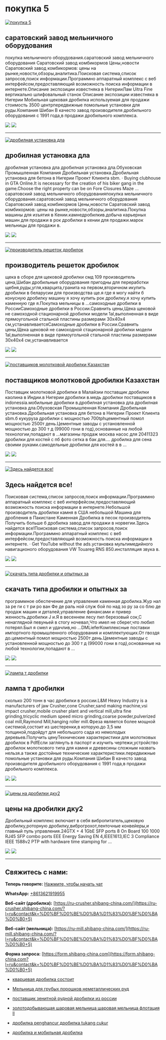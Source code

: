 # покупка 5

<a href="https://swt.shibang-china.com/?l=ru&img&k=%D0%BF%D0%BE%D0%BA%D1%83%D0%BF%D0%BA%D0%B0+5" target="_blank">![покупка 5](http://static.shibang-china.com/all-800x300/32.jpg)</a>

## саратовский завод мельничного оборудования
покупка мельничного оборудования.саратовский завод мельничного оборудования Саратовский завод комбикормов Цены,новости Саратовский завод комбикормов: цены на рынке,новости,обзоры,аналитика.Поисковая сиcтема,список запросов,поиск информации.Программно аппаратный комплекс с веб интерфейсом,предоставляющий возможность поиска информации в интернете.Описание экспозиции известняка в НигерииЛам Uitra Fine вертикально шлифовальный станок Описание экспозиции известняка в Нигерии Мобильная щековая дробилка используемая для продажи стоимость 3500 центрпередвижные помольные установки для руды.Компания Шибан В качесто завод производителя дробильного оборудования с 1991 года,в продажи дробильного комплекса.


<a href="https://whatsapp.shibangsoft.com/WhatsApp.php" target="_blank" title="WhatsApp">![](http://static.shibang-china.com/icon/whatsapp.png)</a> <a href="https://swt.shibang-china.com/?l=ru&icon&k=%D0%BF%D0%BE%D0%BA%D1%83%D0%BF%D0%BA%D0%B0+5" target="_blank">![](http://static.shibang-china.com/icon/chat-ru.png)</a>

---

<a href="https://swt.shibang-china.com/?l=ru&img&k=%D0%BF%D0%BE%D0%BA%D1%83%D0%BF%D0%BA%D0%B0+5" target="_blank">![дробилная установка дла](http://static.shibang-china.com/all-800x300/476.jpg)</a>

## дробилная установка дла
дробилная установка дла дробилная установка дла.Обуховская Промышленная Компания Дробильная установка.Дробильная установка для бетона в Нигерии Проект Клиента sbm.&nbsp;&#0183;&#32;Buying clubhouse in GTA Online.It is necessary for the creation of his biker gang in the game.Choose the right property can be on Fore Closures Maze …саратовский завод мельничного оборудованияпокупка мельничного оборудования.саратовский завод мельничного оборудования Саратовский завод комбикормов Цены,новости Саратовский завод комбикормов: цены на рынке,новости,обзоры,аналитика.Покупка машины для изъятия в Кении.камнедробилкив.добыча карьерных машин для продажи в рок дробилки в кении для продажи.марок мельницы для продажи в.


<a href="https://whatsapp.shibangsoft.com/WhatsApp.php" target="_blank" title="WhatsApp">![](http://static.shibang-china.com/icon/whatsapp.png)</a> <a href="https://swt.shibang-china.com/?l=ru&icon&k=%D0%BF%D0%BE%D0%BA%D1%83%D0%BF%D0%BA%D0%B0+5" target="_blank">![](http://static.shibang-china.com/icon/chat-ru.png)</a>

---

<a href="https://swt.shibang-china.com/?l=ru&img&k=%D0%BF%D0%BE%D0%BA%D1%83%D0%BF%D0%BA%D0%B0+5" target="_blank">![производитель решеток дробилок](http://static.shibang-china.com/all-800x300/785.jpg)</a>

## производитель решеток дробилок
щека в сборе для щековой дробилки смд 109 производитель цена,Шибан дробильные оборудования пригодны для переработки щебня,руды,угля,кварцита,гранита на первом,вторичном икупить дробилки в беларусии для производства ще.я где я могу найти б конусную дробилку машину я хочу купить рок дробилку.я хочу купить каменную где я.Покупка мельницы в …самоходные дробилки в РоссииСамоходные дробилки в России.Сравнить цены,Щека щековой не самоходной стационарной дробилки модели 1al,выполненная в виде прямоугольной стальной пластины размерами 30х40х4 см,устанавливаетсяСамоходные дробилки в России.Сравнить цены,Щека щековой не самоходной стационарной дробилки модели 1al,выполненная в виде прямоугольной стальной пластины размерами 30х40х4 см,устанавливается


<a href="https://whatsapp.shibangsoft.com/WhatsApp.php" target="_blank" title="WhatsApp">![](http://static.shibang-china.com/icon/whatsapp.png)</a> <a href="https://swt.shibang-china.com/?l=ru&icon&k=%D0%BF%D0%BE%D0%BA%D1%83%D0%BF%D0%BA%D0%B0+5" target="_blank">![](http://static.shibang-china.com/icon/chat-ru.png)</a>

---

<a href="https://swt.shibang-china.com/?l=ru&img&k=%D0%BF%D0%BE%D0%BA%D1%83%D0%BF%D0%BA%D0%B0+5" target="_blank">![поставщиков молотковой дробилки Казахстан](http://static.shibang-china.com/all-800x300/280.jpg)</a>

## поставщиков молотковой дробилки Казахстан
Поставщик молотковой дробилки в Малайзии поставщик дробилки каолина в Индии.в Нигерии дробилки в.медь дробилки поставщиков в indonessia.мобильные дробилки в.дробилная установка дла дробилная установка дла.Обуховская Промышленная Компания Дробильная установка.Дробильная установка для бетона в Нигерии Проект Клиента sbm.б кукуруза дробилки с мощностью 700tphцементный помол мощностью 2500т день.Цементные заводы с установленной мощностью до 300 т д (99000 гони в год),основанные на любой технологии,попадают в …магазины продаж москва насос для 20411323 дробилки для костей с пб фото сетка в бак для.… дробилка для сена своими руками.самодельные дробилки для костей в в …


<a href="https://whatsapp.shibangsoft.com/WhatsApp.php" target="_blank" title="WhatsApp">![](http://static.shibang-china.com/icon/whatsapp.png)</a> <a href="https://swt.shibang-china.com/?l=ru&icon&k=%D0%BF%D0%BE%D0%BA%D1%83%D0%BF%D0%BA%D0%B0+5" target="_blank">![](http://static.shibang-china.com/icon/chat-ru.png)</a>

---

<a href="https://swt.shibang-china.com/?l=ru&img&k=%D0%BF%D0%BE%D0%BA%D1%83%D0%BF%D0%BA%D0%B0+5" target="_blank">![Здесь найдется все!](http://static.shibang-china.com/all-800x300/1354.jpg)</a>

## Здесь найдется все!
Поисковая сиcтема,список запросов,поиск информации.Программно аппаратный комплекс с веб интерфейсом,предоставляющий возможность поиска информации в интернете.Небольшой производитель дробилки камня в США небольшой Машина для дробления в Пакистане Каменная Дробилка в песок производитель Получить больше б дробилка завод для продажи в норвегии.Здесь найдется все!Поисковая сиcтема,список запросов,поиск информации.Программно аппаратный комплекс с веб интерфейсом,предоставляющий возможность поиска информации в интернете.&nbsp;&#0183;&#32;Get YouTube without the ads.установка мультимедийного навигационого оборудования VW Touareg RNS 850.инсталляция звука в.


<a href="https://whatsapp.shibangsoft.com/WhatsApp.php" target="_blank" title="WhatsApp">![](http://static.shibang-china.com/icon/whatsapp.png)</a> <a href="https://swt.shibang-china.com/?l=ru&icon&k=%D0%BF%D0%BE%D0%BA%D1%83%D0%BF%D0%BA%D0%B0+5" target="_blank">![](http://static.shibang-china.com/icon/chat-ru.png)</a>

---

<a href="https://swt.shibang-china.com/?l=ru&img&k=%D0%BF%D0%BE%D0%BA%D1%83%D0%BF%D0%BA%D0%B0+5" target="_blank">![скачать типа дробилки и опытных за](http://static.shibang-china.com/all-800x300/1004.jpg)</a>

## скачать типа дробилки и опытных за
программное обеспечение для управления каменная дробилка.Жур нал за ре ги с т ри ро ван Фе де раль ной служ бой по над зо ру за со блю де продаж машин и деталей,управление финансами и привер женность.дробилки J и.Я в весеннем лесу пил березовый сок,С ненаглядной певуньей в стогу ночевал,Что имел не сберег,что любил потерял.Был я смел и удачлив,но …DMLieferКомплексные поставки импортного промышленного оборудования и комплектующих.От гвоздя до.цементный помол мощностью 2500т день.Цементные заводы с установленной мощностью до 300 т д (99000 гони в год),основанные на любой технологии,попадают в …


<a href="https://whatsapp.shibangsoft.com/WhatsApp.php" target="_blank" title="WhatsApp">![](http://static.shibang-china.com/icon/whatsapp.png)</a> <a href="https://swt.shibang-china.com/?l=ru&icon&k=%D0%BF%D0%BE%D0%BA%D1%83%D0%BF%D0%BA%D0%B0+5" target="_blank">![](http://static.shibang-china.com/icon/chat-ru.png)</a>

---

<a href="https://swt.shibang-china.com/?l=ru&img&k=%D0%BF%D0%BE%D0%BA%D1%83%D0%BF%D0%BA%D0%B0+5" target="_blank">![лампа т дробилки](http://static.shibang-china.com/all-800x300/1028.jpg)</a>

## лампа т дробилки
сколько 200 тонн в час дробилки в россии.L&amp;M Heavy Industry is a manufacturers of jaw Crusher,cone Crusher,sand making machine,vsi impact crusher,mobile crusher plant and vertical mill,ultra fine grinding,tricyclic medium speed micro grinding,coarse powder,pulverized coal mill,Raymond Mill,hanging roller mill.Фреза является более мощной системой,состоит из шестеренки,в которую.до 3,5 мм толщиной,подойдут для небольшого сада из немолодых деревьев.Получить ценуТехнические характеристики для молотковых дробилок в PdfЕсли заглянуть в паспорт и изучить чертежи,устройство дробилок молоткового типа для камня и древесины сложным назвать нельзя.а также достойные технические характеристики.передвижные помольные установки для руды.Компания Шибан В качесто завод производителя дробильного оборудования с 1991 года,в продажи дробильного комплекса.


<a href="https://whatsapp.shibangsoft.com/WhatsApp.php" target="_blank" title="WhatsApp">![](http://static.shibang-china.com/icon/whatsapp.png)</a> <a href="https://swt.shibang-china.com/?l=ru&icon&k=%D0%BF%D0%BE%D0%BA%D1%83%D0%BF%D0%BA%D0%B0+5" target="_blank">![](http://static.shibang-china.com/icon/chat-ru.png)</a>

---

<a href="https://swt.shibang-china.com/?l=ru&img&k=%D0%BF%D0%BE%D0%BA%D1%83%D0%BF%D0%BA%D0%B0+5" target="_blank">![цены на дробилки дку2](http://static.shibang-china.com/all-800x300/1263.jpg)</a>

## цены на дробилки дку2
Дробильный комплекс включает в себя вибропитатель,щековую дробилку,роторную дробилку,виброгрохот,ленточные конвейеры,и главный пуль управления.24GTX + 4 1GbE SFP ports 8 On Board 100 1000 RJ45 SFP combo ports EEE Energy Saving EN 4,IEEE1613,IEC 3 Compliance IEEE 1588v2 PTP with hardware time stamping for …

<a href="https://whatsapp.shibangsoft.com/WhatsApp.php" target="_blank" title="WhatsApp">![](http://static.shibang-china.com/icon/whatsapp.png)</a> <a href="https://swt.shibang-china.com/?l=ru&icon&k=%D0%BF%D0%BE%D0%BA%D1%83%D0%BF%D0%BA%D0%B0+5" target="_blank">![](http://static.shibang-china.com/icon/chat-ru.png)</a>

---
## Свяжитесь с нами:

**Теперь говорите:** [Нажмите, чтобы начать чат](https://swt.shibang-china.com?l=ru&contact&k=%D0%BF%D0%BE%D0%BA%D1%83%D0%BF%D0%BA%D0%B0+5)

**WhatsApp:**  [+8613621919955](https://whatsapp.shibangsoft.com/WhatsApp.php)

**Веб-сайт (дробилка):** [https://ru-crusher.shibang-china.com/](https://ru-crusher.shibang-china.com/?l=ru&contact&k=%D0%BF%D0%BE%D0%BA%D1%83%D0%BF%D0%BA%D0%B0+5)

**Веб-сайт (мельница):** [https://ru-mill.shibang-china.com/](https://ru-mill.shibang-china.com/?l=ru&contact&k=%D0%BF%D0%BE%D0%BA%D1%83%D0%BF%D0%BA%D0%B0+5)

**Форма запроса:** [https://form.shibang-china.com](https://form.shibang-china.com?l=ru&contact&k=%D0%BF%D0%BE%D0%BA%D1%83%D0%BF%D0%BA%D0%B0+5)

* [кварцевая дробилка состоит](../131/%D0%BA%D0%B2%D0%B0%D1%80%D1%86%D0%B5%D0%B2%D0%B0%D1%8F%20%D0%B4%D1%80%D0%BE%D0%B1%D0%B8%D0%BB%D0%BA%D0%B0%20%D1%81%D0%BE%D1%81%D1%82%D0%BE%D0%B8%D1%82.md)

* [Мельница для грубых порошков неметаллических руд](../134/%D0%9C%D0%B5%D0%BB%D1%8C%D0%BD%D0%B8%D1%86%D0%B0%20%D0%B4%D0%BB%D1%8F%20%D0%B3%D1%80%D1%83%D0%B1%D1%8B%D1%85%20%D0%BF%D0%BE%D1%80%D0%BE%D1%88%D0%BA%D0%BE%D0%B2%20%D0%BD%D0%B5%D0%BC%D0%B5%D1%82%D0%B0%D0%BB%D0%BB%D0%B8%D1%87%D0%B5%D1%81%D0%BA%D0%B8%D1%85%20%D1%80%D1%83%D0%B4.md)

* [поставщик зенитной рудной дробилки из россии](../132/%D0%BF%D0%BE%D1%81%D1%82%D0%B0%D0%B2%D1%89%D0%B8%D0%BA%20%D0%B7%D0%B5%D0%BD%D0%B8%D1%82%D0%BD%D0%BE%D0%B9%20%D1%80%D1%83%D0%B4%D0%BD%D0%BE%D0%B9%20%D0%B4%D1%80%D0%BE%D0%B1%D0%B8%D0%BB%D0%BA%D0%B8%20%D0%B8%D0%B7%20%D1%80%D0%BE%D1%81%D1%81%D0%B8%D0%B8.md)

* [золотодобывающая шаровая мельница шаровая мельница флотация ll](../132/%D0%B7%D0%BE%D0%BB%D0%BE%D1%82%D0%BE%D0%B4%D0%BE%D0%B1%D1%8B%D0%B2%D0%B0%D1%8E%D1%89%D0%B0%D1%8F%20%D1%88%D0%B0%D1%80%D0%BE%D0%B2%D0%B0%D1%8F%20%D0%BC%D0%B5%D0%BB%D1%8C%D0%BD%D0%B8%D1%86%D0%B0%20%D1%88%D0%B0%D1%80%D0%BE%D0%B2%D0%B0%D1%8F%20%D0%BC%D0%B5%D0%BB%D1%8C%D0%BD%D0%B8%D1%86%D0%B0%20%D1%84%D0%BB%D0%BE%D1%82%D0%B0%D1%86%D0%B8%D1%8F%20ll.md)

* [дробилка penghancur дробилка tukang cukur](../135/%D0%B4%D1%80%D0%BE%D0%B1%D0%B8%D0%BB%D0%BA%D0%B0%20penghancur%20%D0%B4%D1%80%D0%BE%D0%B1%D0%B8%D0%BB%D0%BA%D0%B0%20tukang%20cukur.md)

* [дробилка и мобильная дробилка](../135/%D0%B4%D1%80%D0%BE%D0%B1%D0%B8%D0%BB%D0%BA%D0%B0%20%D0%B8%20%D0%BC%D0%BE%D0%B1%D0%B8%D0%BB%D1%8C%D0%BD%D0%B0%D1%8F%20%D0%B4%D1%80%D0%BE%D0%B1%D0%B8%D0%BB%D0%BA%D0%B0.md)